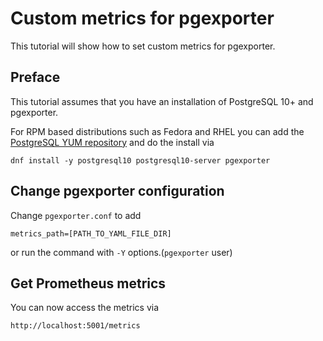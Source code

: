 # Custom metrics for pgexporter

This tutorial will show how to set custom metrics for pgexporter.

## Preface

This tutorial assumes that you have an installation of PostgreSQL 10+ and pgexporter.

For RPM based distributions such as Fedora and RHEL you can add the
[PostgreSQL YUM repository](https://yum.postgresql.org/) and do the install via

```
dnf install -y postgresql10 postgresql10-server pgexporter
```


## Change pgexporter configuration

Change `pgexporter.conf` to add 

```
metrics_path=[PATH_TO_YAML_FILE_DIR]
```

or run the command with `-Y` options.(`pgexporter` user)


## Get Prometheus metrics

You can now access the metrics via

```
http://localhost:5001/metrics
```